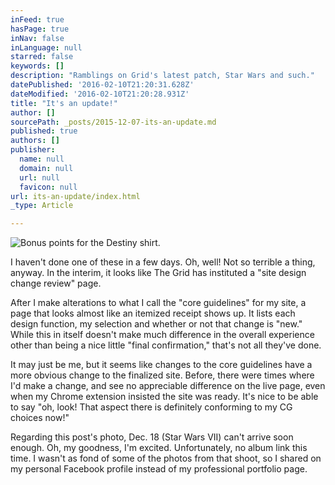 ```yaml
---
inFeed: true
hasPage: true
inNav: false
inLanguage: null
starred: false
keywords: []
description: "Ramblings on Grid's latest patch, Star Wars and such."
datePublished: '2016-02-10T21:20:31.628Z'
dateModified: '2016-02-10T21:20:28.931Z'
title: "It's an update!"
author: []
sourcePath: _posts/2015-12-07-its-an-update.md
published: true
authors: []
publisher:
  name: null
  domain: null
  url: null
  favicon: null
url: its-an-update/index.html
_type: Article

---
```

![Bonus points for the Destiny shirt.](https://s3-us-west-2.amazonaws.com/the-grid-img/p/ca951510107b442152aaf463294321c429102498.jpg)

I haven't done one of these in a few days. Oh, well! Not so terrible a thing, anyway. In the interim, it looks like The Grid has instituted a "site design change review" page. 

After I make alterations to what I call the "core guidelines" for my site, a page that looks almost like an itemized receipt shows up. It lists each design function, my selection and whether or not that change is "new." While this in itself doesn't make much difference in the overall experience other than being a nice little "final confirmation," that's not all they've done. 

It may just be me, but it seems like changes to the core guidelines have a more obvious change to the finalized site. Before, there were times where I'd make a change, and see no appreciable difference on the live page, even when my Chrome extension insisted the site was ready. It's nice to be able to say "oh, look! That aspect there is definitely conforming to my CG choices now!" 

Regarding this post's photo, Dec. 18 (Star Wars VII) can't arrive soon enough. Oh, my goodness, I'm excited. Unfortunately, no album link this time. I wasn't as fond of some of the photos from that shoot, so I shared on my personal Facebook profile instead of my professional portfolio page.